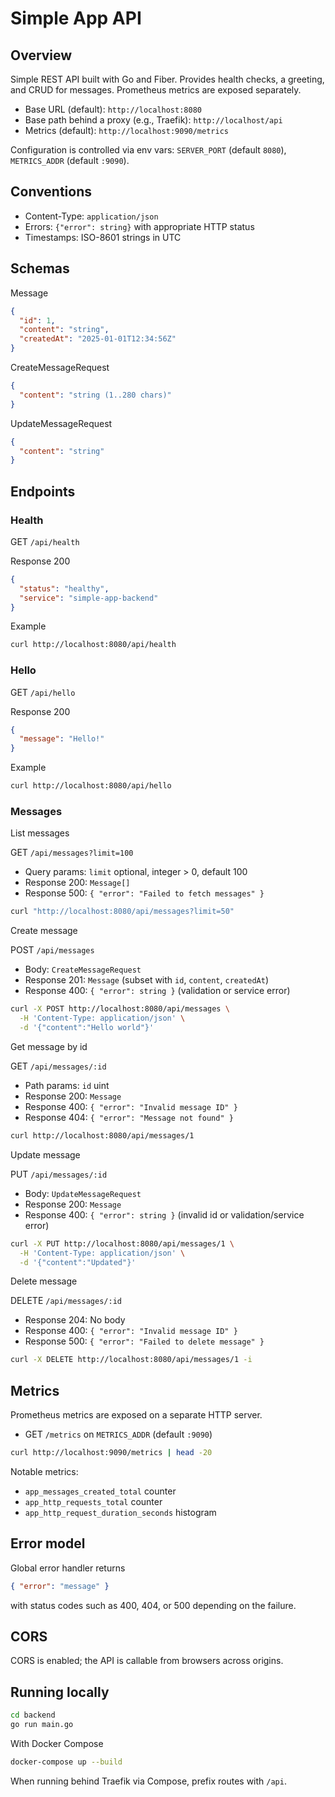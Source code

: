 # Simple App API

## Overview

Simple REST API built with Go and Fiber. Provides health checks, a greeting, and CRUD for messages. Prometheus metrics are exposed separately.

- Base URL (default): `http://localhost:8080`
- Base path behind a proxy (e.g., Traefik): `http://localhost/api`
- Metrics (default): `http://localhost:9090/metrics`

Configuration is controlled via env vars: `SERVER_PORT` (default `8080`), `METRICS_ADDR` (default `:9090`).

## Conventions

- Content-Type: `application/json`
- Errors: `{"error": string}` with appropriate HTTP status
- Timestamps: ISO-8601 strings in UTC

## Schemas

Message

```json
{
  "id": 1,
  "content": "string",
  "createdAt": "2025-01-01T12:34:56Z"
}
```

CreateMessageRequest

```json
{
  "content": "string (1..280 chars)"
}
```

UpdateMessageRequest

```json
{
  "content": "string"
}
```

## Endpoints

### Health

GET `/api/health`

Response 200

```json
{
  "status": "healthy",
  "service": "simple-app-backend"
}
```

Example

```bash
curl http://localhost:8080/api/health
```

### Hello

GET `/api/hello`

Response 200

```json
{
  "message": "Hello!"
}
```

Example

```bash
curl http://localhost:8080/api/hello
```

### Messages

List messages

GET `/api/messages?limit=100`

- Query params: `limit` optional, integer > 0, default 100
- Response 200: `Message[]`
- Response 500: `{ "error": "Failed to fetch messages" }`

```bash
curl "http://localhost:8080/api/messages?limit=50"
```

Create message

POST `/api/messages`

- Body: `CreateMessageRequest`
- Response 201: `Message` (subset with `id`, `content`, `createdAt`)
- Response 400: `{ "error": string }` (validation or service error)

```bash
curl -X POST http://localhost:8080/api/messages \
  -H 'Content-Type: application/json' \
  -d '{"content":"Hello world"}'
```

Get message by id

GET `/api/messages/:id`

- Path params: `id` uint
- Response 200: `Message`
- Response 400: `{ "error": "Invalid message ID" }`
- Response 404: `{ "error": "Message not found" }`

```bash
curl http://localhost:8080/api/messages/1
```

Update message

PUT `/api/messages/:id`

- Body: `UpdateMessageRequest`
- Response 200: `Message`
- Response 400: `{ "error": string }` (invalid id or validation/service error)

```bash
curl -X PUT http://localhost:8080/api/messages/1 \
  -H 'Content-Type: application/json' \
  -d '{"content":"Updated"}'
```

Delete message

DELETE `/api/messages/:id`

- Response 204: No body
- Response 400: `{ "error": "Invalid message ID" }`
- Response 500: `{ "error": "Failed to delete message" }`

```bash
curl -X DELETE http://localhost:8080/api/messages/1 -i
```

## Metrics

Prometheus metrics are exposed on a separate HTTP server.

- GET `/metrics` on `METRICS_ADDR` (default `:9090`)

```bash
curl http://localhost:9090/metrics | head -20
```

Notable metrics:

- `app_messages_created_total` counter
- `app_http_requests_total` counter
- `app_http_request_duration_seconds` histogram

## Error model

Global error handler returns

```json
{ "error": "message" }
```

with status codes such as 400, 404, or 500 depending on the failure.

## CORS

CORS is enabled; the API is callable from browsers across origins.

## Running locally

```bash
cd backend
go run main.go
```

With Docker Compose

```bash
docker-compose up --build
```

When running behind Traefik via Compose, prefix routes with `/api`.
